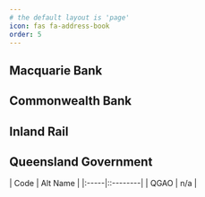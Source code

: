 ```yaml
---
# the default layout is 'page'
icon: fas fa-address-book
order: 5
---
```


## Macquarie Bank

## Commonwealth Bank

## Inland Rail

## Queensland Government
| Code | Alt Name |
|:-----|::--------|
| QGAO | n/a |